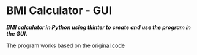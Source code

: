 # BMI Calculator - GUI

***BMI calculator in Python using tkinter to create and use the program in the GUI.***

The program works based on the [original code](https://github.com/MortikCZ/BMI-Calculator)